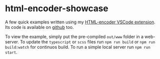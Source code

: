 # html-encoder-showcase

A few quick examples written using my [HTML-encoder VSCode extension](https://marketplace.visualstudio.com/items?itemName=odedshr.html-encoder). Its code is available on [github](https://github.com/odedshr/html-encoder) too.

To view the example, simply put the pre-compiled `out/www` folder in a web-server.
To update the `typescript` or `scss` files run `npm run build` or `npm run build:watch` for continuos build.
To run a simple local server run `npm run start`.
